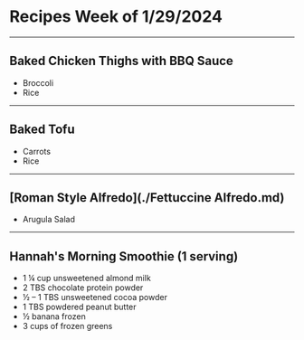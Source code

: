 # Recipes Week of 1/29/2024

---

## Baked Chicken Thighs with BBQ Sauce
- Broccoli
- Rice

---

## Baked Tofu
- Carrots
- Rice

---

## [Roman Style Alfredo](./Fettuccine Alfredo.md)
- Arugula Salad

---

## Hannah's Morning Smoothie (1 serving)

- 1 ¼ cup unsweetened almond milk
- 2 TBS chocolate protein powder
- ½ – 1 TBS unsweetened cocoa powder
- 1 TBS powdered peanut butter
- ½ banana frozen
- 3 cups of frozen greens